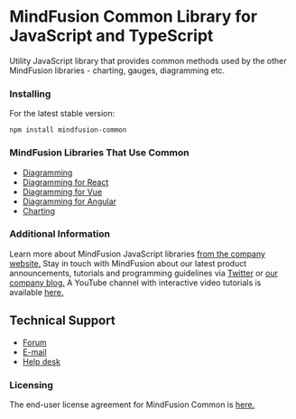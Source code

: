 # MindFusion Common Library for JavaScript and TypeScript

Utility JavaScript library that provides common methods used by the other MindFusion libraries - charting, gauges, diagramming etc.

### Installing

For the latest stable version:

```
npm install mindfusion-common
```


### MindFusion Libraries That Use Common

* [Diagramming](https://www.npmjs.com/package/diagram-library)
* [Diagramming for React](https://www.npmjs.com/package/diagram-library-react)
* [Diagramming for Vue](https://www.npmjs.com/package/diagram-library-vue)
* [Diagramming for Angular](https://www.npmjs.com/package/diagram-library-angular)
* [Charting](https://www.npmjs.com/package/chart-library)



### Additional Information

Learn more about MindFusion JavaScript libraries [from the company website.](https://mindfusion.eu/products.html#javascript) Stay in touch with MindFusion about our latest product announcements, tutorials and programming guidelines via  [Twitter](https://twitter.com/MindFusion_News) or [our company blog.](https://mindfusion.eu/blog/) A YouTube channel with interactive video tutorials is available [here.](https://www.youtube.com/channel/UCirPVdFWM2RTEnEAF5PK7Qg)



## Technical Support

* [Forum](https://mindfusion.eu/Forum/YaBB.pl)
* [E-mail](mailto:support@mindfusion.eu)
* [Help desk](http://www.mindfusion.eu/HelpDesk/index.php)

### Licensing

The end-user license agreement for MindFusion Common is [here.](https://mindfusion.eu/eula.html)


